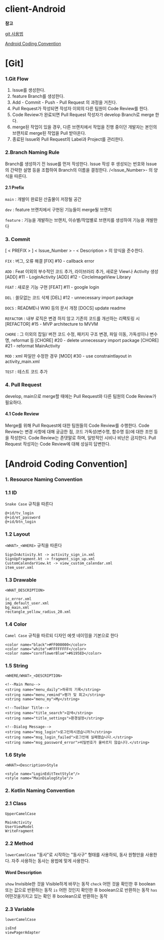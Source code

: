# client-Android

**참고**

[git 사용법](https://github.com/TeamMascota/Mascota-Android/wiki/1.-Git-%EC%82%AC%EC%9A%A9%EB%B2%95)

[Android Coding Convention](https://github.com/TeamMascota/Mascota-Android/wiki/2.-Android-Coding-Convention)

# [Git]
### 1.Git Flow
1. Issue를 생성한다.
2. feature Branch를 생성한다.
3. Add - Commit - Push - Pull Request 의 과정을 거친다.
4. Pull Request가 작성되면 작성자 이외의 다른 팀원이 Code Review를 한다.
5. Code Review가 완료되면 Pull Request 작성자가 develop Branch로 merge 한다.
6. merge된 작업이 있을 경우, 다른 브랜치에서 작업을 진행 중이던 개발자는 본인의 브랜치로 merge된 작업을 Pull 받아온다.
7. 종료된 Issue와 Pull Request의 Label과 Project를 관리한다.

### 2.Branch Naming Rule
Branch를 생성하기 전 Issue를 먼저 작성한다. Issue 작성 후 생성되는 번호와 Issue의 간략한 설명 등을 조합하여 Branch의 이름을 결정한다. <Prefix>/<Issue_Number>-<Description> 의 양식을 따른다.

#### 2.1 Prefix
`main` : 개발이 완료된 산출물이 저장될 공간
  
`dev` : feature 브랜치에서 구현된 기능들이 merge될 브랜치
  
`feature` : 기능을 개발하는 브랜치, 이슈별/작업별로 브랜치를 생성하여 기능을 개발한다

  
###  3. Commit
  
  [ < PREFIX > ] < Issue_Number > - < Description > 의 양식을 준수한다.

`FIX` : 버그, 오류 해결 [FIX] #10 - callback error
  
`ADD` : Feat 이외의 부수적인 코드 추가, 라이브러리 추가, 새로운 View나 Activity 생성 [ADD] #11 - LoginActivity [ADD] #12 - CircleImageView Library
  
`FEAT` : 새로운 기능 구현 [FEAT] #11 - google login
  
`DEL` : 쓸모없는 코드 삭제 [DEL] #12 - unnecessary import package
  
`DOCS` : README나 WIKI 등의 문서 개정 [DOCS] update readme
  
`REFACTOR` : 내부 로직은 변경 하지 않고 기존의 코드를 개선하는 리팩토링 시 [REFACTOR] #15 - MVP architecture to MVVM
  
`CHORE` : 그 이외의 잡일/ 버전 코드 수정, 패키지 구조 변경, 파일 이동, 가독성이나 변수명, reformat 등 [CHORE] #20 - delete unnecessary import package [CHORE] #21 - reformat MainActivity
  
`MOD` : xml 파일만 수정한 경우 [MOD] #30 - use constraintlayout in activity_main.xml
  
`TEST` : 테스트 코드 추가
  
###   4. Pull Request
  develop, main으로 merge할 때에는 Pull Request와 다른 팀원의 Code Review가 필요하다.
  
#### 4.1 Code Review
Merge를 위해 Pull Request에 대한 팀원들의 Code Review를 수행한다. Code Review는 변경 사항에 대해 궁금한 점, 코드 가독성(변수명, 함수명 등)에 대한 조언 등을 작성한다. Code Review는 존댓말로 하며, 일방적인 시비나 비난은 금지한다. Pull Request 작성자는 Code Review에 대해 성실히 답변한다.


#   [Android Coding Convention]
  
### 1. Resource Naming Convention
### 1.1 ID
   `Snake Case` 규칙을 따른다
```
@+id/tv_login
@+id/et_password
@+id/btn_login
```
### 1.2 Layout
  `<WHAT>_<WHERE>` 규칙을 따른다
  ```
SignInActivity.kt -> activity_sign_in.xml
SignUpFragment.kt -> fragment_sign_up.xml
CustomCalendarView.kt -> view_custom_calendar.xml
item_user.xml
```
### 1.3 Drawable
  `<WHAT_DESCRIPTION>`
  ```
ic_error.xml
img_default_user.xml
bg_main.xml
rectangle_yellow_radius_20.xml
```
### 1.4 Color
  `Camel Case` 규칙을 따르되 디자인 에셋 네이밍을 기본으로 한다
  ```
<color name="black">#FF000000</color>
<color name="white">#FFFFFFFF</color>
<color name="cornflowerBlue">#6195ED</color>
```
### 1.5 String
  `<WHERE/WHAT>_<DESCRIPTION>`
  ```
  <!--Main Menu-->
<string name="menu_daily">하루의 기록</string>
<string name="menu_remind">평가 및 회고</string>
<string name="menu_my">My</string>

<!--Toolbar Title-->
<string name="title_search">검색</string>
<string name="title_settings">환경설정</string>

<!--Dialog Message-->
<string name="msg_login">로그인하시겠습니까?</string>
<string name="msg_login_failed">로그인에 실패했습니다.</string>
<string name="msg_password_error">비밀번호가 올바르지 않습니다.</string>
  ```
 ### 1.6 Style
  `<WHAT><Description>Style`
  ```
  <style name="LoginEditTextStyle"/>
<style name="MainDialogStyle"/>
  ```
  
  ### 2.  Kotlin Naming Convention
  ### 2.1 Class
  `UpperCamelCase`
  ```
MainActivity
UserViewModel
WriteFragment
```
  ### 2.2 Method
  `lowerCamelCase`
  "동사"로 시작하는 "동사구" 형태를 사용하되, 동사 원형만을 사용한다.
자주 사용하는 동사는 용법에 맞게 사용한다.
 #### Word	Description
`show`	Invisible한 것을 Visible하게 바꾸는 동작
`check`	어떤 것을 확인한 후 boolean 또는 값으로 반환하는 동작
`is`	어떤 것인지 확인한 후 boolean으로 반환하는 동작
`has`	어떤것을가지고 있는 확인 후 boolean으로 반환하는 동작

### 2.3 Variable
  `lowerCamelCase`
  ```
  isEnd
viewPagerAdapter
  ```
